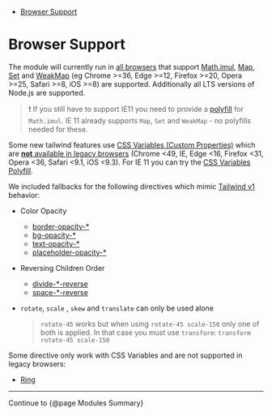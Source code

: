 <!-- START doctoc generated TOC please keep comment here to allow auto update -->
<!-- DON'T EDIT THIS SECTION, INSTEAD RE-RUN doctoc TO UPDATE -->

- [Browser Support](#browser-support)

<!-- END doctoc generated TOC please keep comment here to allow auto update -->

# Browser Support

The module will currently run in [all browsers](https://browserslist.dev/?q=PjAlLCBub3QgQ2hyb21lIDwzNiwgbm90IEVkZ2UgPDEyLCBub3QgRmlyZWZveCA8MjAsIG5vdCBPcGVyYSA8MjUsIG5vdCBTYWZhcmkgPDgsIG5vdCBpT1MgPDgsIG5vdCBPcGVyYU1vYmlsZSA8PSAxMi4xLCBub3QgaWUgPD0gMTEsIG5vdCBJRV9Nb2IgPD0gMTE%3D) that support [Math.imul](https://caniuse.com/mdn-javascript_builtins_math_imul), [Map](https://caniuse.com/mdn-javascript_builtins_map), [Set](https://caniuse.com/mdn-javascript_builtins_set) and [WeakMap](https://caniuse.com/mdn-javascript_builtins_weakmap) (eg Chrome >=36, Edge >=12, Firefox >=20, Opera >=25, Safari >=8, iOS >=8) are supported. Additionally all LTS versions of Node.js are supported.

> ❗ If you still have to support IE11 you need to provide a [polyfill](https://developer.mozilla.org/en-US/docs/Web/JavaScript/Reference/Global_Objects/Math/imul#Polyfill) for `Math.imul`. IE 11 already supports `Map`, `Set` and `WeakMap` - no polyfills needed for these.

Some new tailwind features use [CSS Variables (Custom Properties)](https://developer.mozilla.org/en-US/docs/Web/CSS/Using_CSS_custom_properties) which are [**not** available in legacy browsers](https://caniuse.com/css-variables) (Chrome <49, IE, Edge <16, Firefox <31, Opera <36, Safari <9.1, iOS <9.3). For IE 11 you can try the [CSS Variables Polyfill](https://github.com/nuxodin/ie11CustomProperties).

We included fallbacks for the following directives which mimic [Tailwind v1](https://v1.tailwindcss.com/) behavior:

- Color Opacity
  - [border-opacity-\*](https://tailwindcss.com/docs/border-opacity)
  - [bg-opacity-\*](https://tailwindcss.com/docs/background-opacity)
  - [text-opacity-\*](https://tailwindcss.com/docs/text-opacity)
  - [placeholder-opacity-\*](https://tailwindcss.com/docs/placeholder-opacity)
- Reversing Children Order
  - [divide-\*-reverse](https://tailwindcss.com/docs/divide-width#reversing-children-order)
  - [space-\*-reverse](https://tailwindcss.com/docs/space#reversing-children-order)
- `rotate`, `scale` , `skew` and `translate` can only be used alone

  > `rotate-45` works but when using `rotate-45 scale-150` only one of both is applied. In that case you must use `transform`: `transform rotate-45 scale-150`

Some directive only work with CSS Variables and are not supported in legacy browsers:

- [Ring](https://tailwindcss.com/docs/ring-width)

<hr/>

Continue to {@page Modules Summary}
